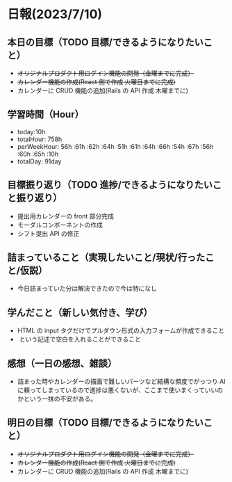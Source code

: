# 日報(2023/7/10)

## 本日の目標（TODO 目標/できるようになりたいこと）

- ~~オリジナルプロダクト用ログイン機能の開発（金曜までに完成）~~
- ~~カレンダー機能の作成(React 側で作成 火曜日までに完成)~~
- カレンダーに CRUD 機能の追加(Rails の API 作成 木曜までに)

## 学習時間（Hour）

- today:10h
- totalHour: 758h
- perWeekHour: 56h :61h :62h :64h :51h :61h :64h :66h :54h :67h :56h :60h :65h :10h
- totalDay: 91day

## 目標振り返り（TODO 進捗/できるようになりたいこと振り返り）

- 提出用カレンダーの front 部分完成
- モーダルコンポーネントの作成
- シフト提出 API の修正

## 詰まっていること（実現したいこと/現状/行ったこと/仮説）

- 今日詰まっていた分は解決できたので今は特になし

## 学んだこと（新しい気付き、学び）

- HTML の input タグだけでプルダウン形式の入力フォームが作成できること
- &nbsp;という記述で空白を入れることができること

## 感想（一日の感想、雑談）

- 詰まった時やカレンダーの描画で難しいパーツなど結構な頻度でがっつり AI に頼ってしまっているので進捗は悪くないが、ここまで使いまくっていいのかという一抹の不安がある。

## 明日の目標（TODO 目標/できるようになりたいこと）

- ~~オリジナルプロダクト用ログイン機能の開発（金曜までに完成）~~
- ~~カレンダー機能の作成(React 側で作成 火曜日までに完成)~~
- カレンダーに CRUD 機能の追加(Rails の API 作成 木曜までに)
